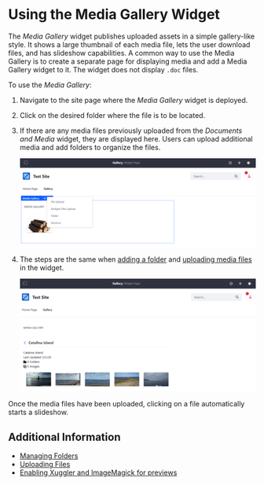 # Using the Media Gallery Widget

The _Media Gallery_ widget publishes uploaded assets in a simple gallery-like style. It shows a large thumbnail of each media file, lets the user download files, and has slideshow capabilities. A common way to use the Media Gallery is to create a separate page for displaying media and add a Media Gallery widget to it. The widget does not display `.doc` files.

To use the _Media Gallery_:

1. Navigate to the site page where the _Media Gallery_ widget is deployed.
1. Click on the desired folder where the file is to be located.
1. If there are any media files previously uploaded from the _Documents and Media_ widget, they are displayed here. Users can upload additional media and add folders to organize the files.

    ![The widget displays only preexisting media files.](./using-the-media-gallery-widget/images/01.png)

1. The steps are the same when [adding a folder](./../../uploading-and-managing/creating-folders.md#adding-a-folder) and [uploading media files](../../uploading-and-managing/uploading-files.md) in the widget.

    ![The widget's folder tracks the files.](./using-the-media-gallery-widget/images/02.png)

Once the media files have been uploaded, clicking on a file automatically starts a slideshow.

## Additional Information

* [Managing Folders](../../uploading-and-managing/creating-folders.md)
* [Uploading Files](../../uploading-and-managing/uploading-files.md)
* [Enabling Xuggler and ImageMagick for previews](../../../../system-administration/using-the-server-administration-panel/configuring-external-services.md)
